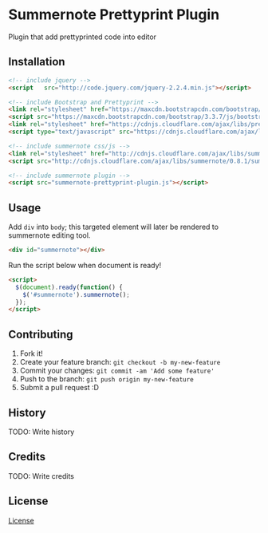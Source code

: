 # Summernote Prettyprint Plugin

Plugin that add prettyprinted code into editor

## Installation

```html
<!-- include jquery -->
<script   src="http://code.jquery.com/jquery-2.2.4.min.js"></script>

<!-- include Bootstrap and Prettyprint -->
<link rel="stylesheet" href="https://maxcdn.bootstrapcdn.com/bootstrap/3.3.7/css/bootstrap.min.css" />
<script src="https://maxcdn.bootstrapcdn.com/bootstrap/3.3.7/js/bootstrap.min.js"></script>
<link rel="stylesheet" href="https://cdnjs.cloudflare.com/ajax/libs/prettify/r298/prettify.min.css" />
<script type="text/javascript" src="https://cdnjs.cloudflare.com/ajax/libs/prettify/r298/prettify.min.js"></script>

<!-- include summernote css/js -->
<link rel="stylesheet" href="http://cdnjs.cloudflare.com/ajax/libs/summernote/0.8.1/summernote.css" />
<script src="http://cdnjs.cloudflare.com/ajax/libs/summernote/0.8.1/summernote.js"></script>

<!-- include summernote plugin -->
<script src="summernote-prettyprint-plugin.js"></script>
```

## Usage

Add `div` into `body`; this targeted element will later be rendered to summernote editing tool.

```html
<div id="summernote"></div>
```
Run the script below when document is ready!

```html
<script>
  $(document).ready(function() {
    $('#summernote').summernote();
  });
</script>
```

## Contributing

1. Fork it!
2. Create your feature branch: `git checkout -b my-new-feature`
3. Commit your changes: `git commit -am 'Add some feature'`
4. Push to the branch: `git push origin my-new-feature`
5. Submit a pull request :D

## History

TODO: Write history

## Credits

TODO: Write credits

## License

[License](LICENSE)
